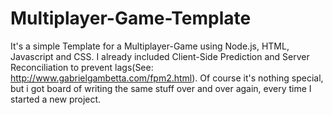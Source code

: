 # Multiplayer-Game-Template
It's a simple Template for a Multiplayer-Game using Node.js, HTML, Javascript and CSS. 
I already included Client-Side Prediction and Server Reconciliation to prevent lags(See: http://www.gabrielgambetta.com/fpm2.html).
Of course it's nothing special, but i got board of writing the same stuff over and over again, every time I started a new project.

